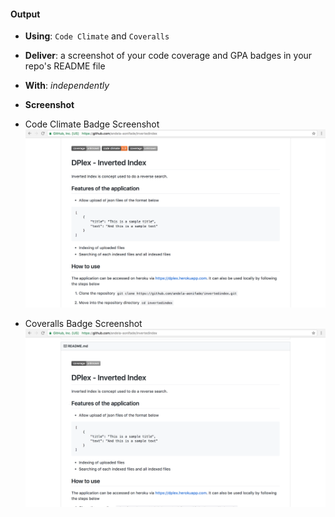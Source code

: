 #### Output
- **Using**: `Code Climate` and `Coveralls`
- **Deliver**: a screenshot of your code coverage and GPA badges in your repo's README file
- **With**: *independently*

- **Screenshot**
- Code Climate Badge Screenshot
![Anu's Screenshot for Code Climate](Codeclimate_Screenshot.png)
- Coveralls Badge Screenshot
![Anu's Screenshot for Coveralls](Coveralls_Screenshot.png)
